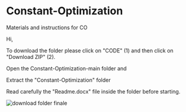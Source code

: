 # Constant-Optimization
Materials and instructions for CO

Hi,

To download the folder please click on "CODE" (1) and then click on "Download ZIP" (2).

Open the Constant-Optimization-main folder and 

Extract the "Constant-Optimization" folder

Read carefully the "Readme.docx" file inside the folder before starting.



![download folder finale](https://user-images.githubusercontent.com/107631695/188275014-a89841e4-87c3-4e53-bca9-e94743a4ae98.jpg)
